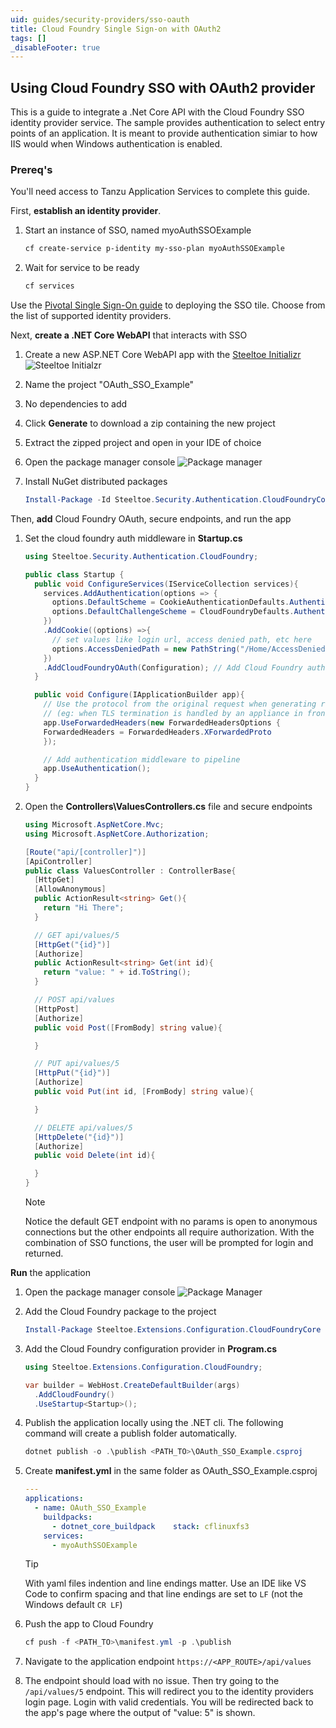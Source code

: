 ```yaml
---
uid: guides/security-providers/sso-oauth
title: Cloud Foundry Single Sign-on with OAuth2
tags: []
_disableFooter: true
---
```


## Using Cloud Foundry SSO with OAuth2 provider

This is a guide to integrate a .Net Core API with the Cloud Foundry SSO identity provider service. The sample provides authentication to select entry points of an application. It is meant to provide authentication simiar to how IIS would when Windows authentication is enabled.

### Prereq's

You'll need access to Tanzu Application Services to complete this guide.

First, **establish an identity provider**.

1. Start an instance of SSO, named myoAuthSSOExample

   ```powershell
   cf create-service p-identity my-sso-plan myoAuthSSOExample
   ```

1. Wait for service to be ready

   ```powershell
   cf services
   ```

Use the [Pivotal Single Sign-On guide](https://docs.pivotal.io/p-identity) to deploying the SSO tile. Choose from the list of supported identity providers.

Next, **create a .NET Core WebAPI** that interacts with SSO

1. Create a new ASP.NET Core WebAPI app with the [Steeltoe Initializr](https://start.steeltoe.io)
   ![Steeltoe Initialzr](~/guides/images/initializr/no-dependencies.png)
1. Name the project "OAuth_SSO_Example"
1. No dependencies to add
1. Click **Generate** to download a zip containing the new project
1. Extract the zipped project and open in your IDE of choice
1. Open the package manager console
   ![Package manager](~/guides/images/open-package-manager-console.png)
1. Install NuGet distributed packages

   ```powershell
   Install-Package -Id Steeltoe.Security.Authentication.CloudFoundryCore
   ```

Then, **add** Cloud Foundry OAuth, secure endpoints, and run the app

1. Set the cloud foundry auth middleware in **Startup.cs**

   ```csharp
   using Steeltoe.Security.Authentication.CloudFoundry;

   public class Startup {
     public void ConfigureServices(IServiceCollection services){
       services.AddAuthentication(options => {
         options.DefaultScheme = CookieAuthenticationDefaults.AuthenticationScheme;
         options.DefaultChallengeScheme = CloudFoundryDefaults.AuthenticationScheme;
       })
       .AddCookie((options) =>{
         // set values like login url, access denied path, etc here
         options.AccessDeniedPath = new PathString("/Home/AccessDenied");
       })
       .AddCloudFoundryOAuth(Configuration); // Add Cloud Foundry authentication service
     }

     public void Configure(IApplicationBuilder app){
       // Use the protocol from the original request when generating redirect uris
       // (eg: when TLS termination is handled by an appliance in front of the app)
       app.UseForwardedHeaders(new ForwardedHeadersOptions {
       ForwardedHeaders = ForwardedHeaders.XForwardedProto
       });

       // Add authentication middleware to pipeline
       app.UseAuthentication();
     }
   }
   ```

1. Open the **Controllers\ValuesControllers.cs** file and secure endpoints

   ```csharp
   using Microsoft.AspNetCore.Mvc;
   using Microsoft.AspNetCore.Authorization;

   [Route("api/[controller]")]
   [ApiController]
   public class ValuesController : ControllerBase{
     [HttpGet]
     [AllowAnonymous]
     public ActionResult<string> Get(){
       return "Hi There";
     }

     // GET api/values/5
     [HttpGet("{id}")]
     [Authorize]
     public ActionResult<string> Get(int id){
       return "value: " + id.ToString();
     }

     // POST api/values
     [HttpPost]
     [Authorize]
     public void Post([FromBody] string value){

     }

     // PUT api/values/5
     [HttpPut("{id}")]
     [Authorize]
     public void Put(int id, [FromBody] string value){

     }

     // DELETE api/values/5
     [HttpDelete("{id}")]
     [Authorize]
     public void Delete(int id){

     }
   }
   ```

   > [!NOTE]
   > Notice the default GET endpoint with no params is open to anonymous connections but the other endpoints all require authorization. With the combination of SSO functions, the user will be prompted for login and returned.

**Run** the application

1. Open the package manager console
   ![Package Manager](~/guides/images/open-package-manager-console.png)

1. Add the Cloud Foundry package to the project

   ```powershell
   Install-Package Steeltoe.Extensions.Configuration.CloudFoundryCore
   ```

1. Add the Cloud Foundry configuration provider in **Program.cs**

   ```csharp
   using Steeltoe.Extensions.Configuration.CloudFoundry;

   var builder = WebHost.CreateDefaultBuilder(args)
     .AddCloudFoundry()
     .UseStartup<Startup>();
   ```

1. Publish the application locally using the .NET cli. The following command will create a publish folder automatically.

   ```powershell
   dotnet publish -o .\publish <PATH_TO>\OAuth_SSO_Example.csproj
   ```

1. Create **manifest.yml** in the same folder as OAuth_SSO_Example.csproj

   ```yaml
   ---
   applications:
     - name: OAuth_SSO_Example
       buildpacks:
         - dotnet_core_buildpack    stack: cflinuxfs3
       services:
         - myoAuthSSOExample
   ```

   > [!TIP]
   > With yaml files indention and line endings matter. Use an IDE like VS Code to confirm spacing and that line endings are set to `LF` (not the Windows default `CR LF`)

1. Push the app to Cloud Foundry

   ```powershell
   cf push -f <PATH_TO>\manifest.yml -p .\publish
   ```

1. Navigate to the application endpoint `https://<APP_ROUTE>/api/values`
1. The endpoint should load with no issue. Then try going to the `/api/values/5` endpoint. This will redirect you to the identity providers login page. Login with valid credentials. You will be redirected back to the app's page where the output of "value: 5" is shown.
